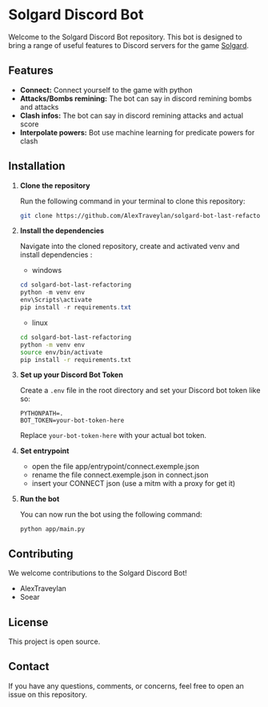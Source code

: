 # Solgard Discord Bot

Welcome to the Solgard Discord Bot repository. This bot is designed to bring a range of useful features to Discord servers for the game [Solgard](https://www.solgardgame.com).

## Features

- **Connect:** Connect yourself to the game with python 
- **Attacks/Bombs remining:** The bot can say in discord remining bombs and attacks
- **Clash infos:** The bot can say in discord remining attacks and actual score
- **Interpolate powers:** Bot use machine learning for predicate powers for clash


## Installation

1. **Clone the repository**

   Run the following command in your terminal to clone this repository:

   ```bash
   git clone https://github.com/AlexTraveylan/solgard-bot-last-refactoring.git
   ```

2. **Install the dependencies**

    Navigate into the cloned repository, create and activated venv and install dependencies :

    - windows
    ```powershell
    cd solgard-bot-last-refactoring
    python -m venv env
    env\Scripts\activate
    pip install -r requirements.txt
    ```
    - linux
    ```bash
    cd solgard-bot-last-refactoring
    python -m venv env
    source env/bin/activate
    pip install -r requirements.txt
    ```


3. **Set up your Discord Bot Token**

    Create a `.env` file in the root directory and set your Discord bot token like so:

    ```
    PYTHONPATH=.
    BOT_TOKEN=your-bot-token-here
    ```
    Replace `your-bot-token-here` with your actual bot token.

4. **Set entrypoint**

    - open the file app/entrypoint/connect.exemple.json
    - rename the file connect.exemple.json in connect.json
    - insert your CONNECT json (use a mitm with a proxy for get it)
     
5. **Run the bot**

    You can now run the bot using the following command:

    ```
    python app/main.py
    ```


## Contributing

We welcome contributions to the Solgard Discord Bot! 
- AlexTraveylan
- Soear

## License

This project is open source.

## Contact

If you have any questions, comments, or concerns, feel free to open an issue on this repository.



